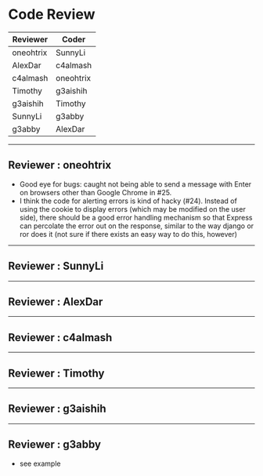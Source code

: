 # Code Review

| Reviewer | Coder |
| -------- | ----- |
| oneohtrix |  SunnyLi |
| AlexDar |  c4almash |
| c4almash |  oneohtrix |
| Timothy |  g3aishih |
| g3aishih |  Timothy |
| SunnyLi |  g3abby |
| g3abby |  AlexDar |

-----

## Reviewer : oneohtrix

* Good eye for bugs: caught not being able to send a message with Enter on browsers other than Google Chrome in #25.
* I think the code for alerting errors is kind of hacky (#24). Instead of using the cookie to display errors (which may be modified on the user side), there should be a good error handling mechanism so that Express can percolate the error out on the response, similar to the way django or ror does it (not sure if there exists an easy way to do this, however)

-----

## Reviewer : SunnyLi

-----

## Reviewer : AlexDar

-----

## Reviewer : c4almash

-----

## Reviewer : Timothy

-----

## Reviewer : g3aishih

-----

## Reviewer : g3abby
 * see example
